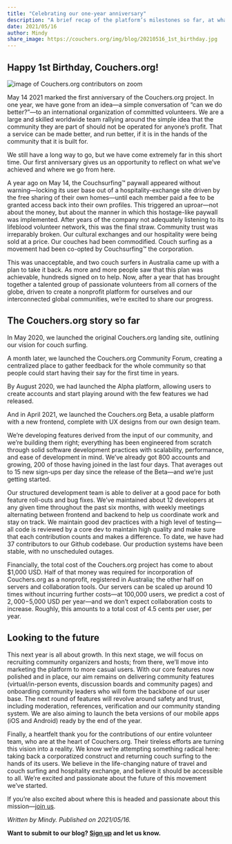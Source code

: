 ```yaml
---
title: "Celebrating our one-year anniversary"
description: "A brief recap of the platform’s milestones so far, at what we hope to achieve over the next 12 months."
date: 2021/05/16
author: Mindy
share_image: https://couchers.org/img/blog/20210516_1st_birthday.jpg
---
```


## Happy 1st Birthday, Couchers.org!

![image of Couchers.org contributors on zoom](/img/blog/20210516_1st_birthday.jpg)

May 14 2021 marked the first anniversary of the Couchers.org project. In one year, we have gone from an idea—a simple conversation of “can we do better?”—to an international organization of committed volunteers. We are a large and skilled worldwide team rallying around the simple idea that the community they are part of should not be operated for anyone’s profit. That a service can be made better, and run better, if it is in the hands of the community that it is built for.

We still have a long way to go, but we have come extremely far in this short time. Our first anniversary gives us an opportunity to reflect on what we’ve achieved and where we go from here.

A year ago on May 14, the Couchsurfing™ paywall appeared without warning—locking its user base out of a hospitality-exchange site driven by the free sharing of their own homes—until each member paid a fee to be granted access back into their own profiles. This triggered an uproar—not about the money, but about the manner in which this hostage-like paywall was implemented. After years of the company not adequately listening to  its lifeblood volunteer network, this was the final straw. Community trust was irreparably broken. Our cultural exchanges and our hospitality were being sold at a price. Our couches had been commodified. Couch surfing as a movement had been co-opted by Couchsurfing™ the corporation.

This was unacceptable, and two couch surfers in Australia came up with a plan to take it back. As more and more people saw that this plan was achievable, hundreds signed on to help. Now, after a year that has brought together a talented group of passionate volunteers from all corners of the globe, driven to create a nonprofit platform for ourselves and our interconnected global communities, we’re excited to share our progress. 

## The Couchers.org story so far

In May 2020, we launched the original Couchers.org landing site, outlining our vision for couch surfing.

A month later, we launched the Couchers.org Community Forum, creating a centralized place to gather feedback for the whole community so that people could start having their say for the first time in years.

By August 2020, we had launched the Alpha platform, allowing users to create accounts and start playing around with the few features we had released.

And in April 2021, we launched the Couchers.org Beta, a usable platform with a new frontend, complete with UX designs from our own design team.

We’re developing features derived from the input of our community, and we’re building them right; everything has been engineered from scratch through solid software development practices with scalability, performance, and ease of development in mind. We’ve already got 800 accounts and growing, 200 of those having joined in the last four days. That averages out to 15 new sign-ups per day since the release of the Beta—and we’re just getting started. 

Our structured development team is able to deliver at a good pace for both feature roll-outs and bug fixes. We’ve maintained about 12 developers at any given time throughout the past six months, with weekly meetings alternating between frontend and backend to help us coordinate work and stay on track. We maintain good dev practices with a high level of testing—all code is reviewed by a core dev to maintain high quality and make sure that each contribution counts and makes a difference. To date, we have had 37 contributors to our Github codebase. Our production systems have been stable, with no unscheduled outages.

Financially, the total cost of the Couchers.org project has come to about $1,000 USD. Half of that money was required for incorporation of Couchers.org as a nonprofit, registered in Australia; the other half on servers and collaboration tools. Our servers can be scaled up around 10 times without incurring further costs—at 100,000 users, we predict a cost of $2,000-$5,000 USD per year—and we don’t expect collaboration costs to increase. Roughly, this amounts to a total cost of 4.5 cents per user, per year.

## Looking to the future

This next year is all about growth. In this next stage, we will focus on recruiting community organizers and hosts; from there, we’ll move into marketing the platform to more casual users. With our core features now polished and in place, our aim remains on delivering community features (virtual/in-person events, discussion boards and community pages) and onboarding community leaders who will form the backbone of our user base. The next round of features will revolve around safety and trust, including moderation, references, verification and our community standing system. We are also aiming to launch the beta versions of our mobile apps (iOS and Android) ready by the end of the year.

Finally, a heartfelt thank you for the contributions of our entire volunteer team, who are at the heart of Couchers.org. Their tireless efforts are turning this vision into a reality. We know we’re attempting something radical here: taking back a corporatized construct and returning couch surfing to the hands of its users. We believe in the life-changing nature of travel and couch surfing and hospitality exchange, and believe it should be accessible to all. We’re excited and passionate about the future of this movement we’ve started.

If you’re also excited about where this is headed and passionate about this mission—[join us](https://couchers.org/signup).




*Written by Mindy. Published on 2021/05/16.*

**Want to submit to our blog? [Sign up](/signup) and let us know.**
